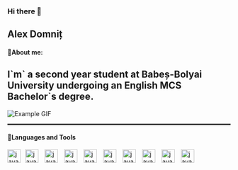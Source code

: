 ### Hi there 👋

<!--
**AlexD2003/AlexD2003** is a ✨ _special_ ✨ repository because its `README.md` (this file) appears on your GitHub profile.

Here are some ideas to get you started:

- 🔭 I’m currently working on ...
- 🌱 I’m currently learning ...
- 👯 I’m looking to collaborate on ...
- 🤔 I’m looking for help with ...
- 💬 Ask me about ...
- 📫 How to reach me: ...
- 😄 Pronouns: ...
- ⚡ Fun fact: ...
-->

## Alex Domniț
#### 💬About me:
I\`m\` a second year student at Babeș-Bolyai University undergoing an English MCS Bachelor`s degree.
----------------------------------------------------------------------------------------
![Example GIF](https://images-wixmp-ed30a86b8c4ca887773594c2.wixmp.com/f/dc2795bb-0b37-47d9-a89c-3e2c770b9387/da0y27g-df087363-d69c-4adb-9bfe-5cb178e18783.gif?token=eyJ0eXAiOiJKV1QiLCJhbGciOiJIUzI1NiJ9.eyJzdWIiOiJ1cm46YXBwOjdlMGQxODg5ODIyNjQzNzNhNWYwZDQxNWVhMGQyNmUwIiwiaXNzIjoidXJuOmFwcDo3ZTBkMTg4OTgyMjY0MzczYTVmMGQ0MTVlYTBkMjZlMCIsIm9iaiI6W1t7InBhdGgiOiJcL2ZcL2RjMjc5NWJiLTBiMzctNDdkOS1hODljLTNlMmM3NzBiOTM4N1wvZGEweTI3Zy1kZjA4NzM2My1kNjljLTRhZGItOWJmZS01Y2IxNzhlMTg3ODMuZ2lmIn1dXSwiYXVkIjpbInVybjpzZXJ2aWNlOmZpbGUuZG93bmxvYWQiXX0.RZC5n3WYy9J7Zi_W3T_R_-uUeAqDJDaJJtxKyAu9JZo)
<hr style="height:3px;border:none;color:#333;background-color:#333;">

#### 🧰Languages and Tools
<img allign="left" alt="java" width="30px" style="padding-right:10px;" src="https://cdn.jsdelivr.net/gh/devicons/devicon/icons/java/java-original.svg" /><img allign="left" alt="java" width="30px" style="padding-right:10px;" src="https://cdn.jsdelivr.net/gh/devicons/devicon/icons/cplusplus/cplusplus-line.svg" />
<img allign="left" alt="java" width="30px" style="padding-right:10px;" src="https://cdn.jsdelivr.net/gh/devicons/devicon/icons/python/python-original.svg" />
<img allign="left" alt="java" width="30px" style="padding-right:10px;" src="https://cdn.jsdelivr.net/gh/devicons/devicon/icons/angularjs/angularjs-plain.svg" />
<img allign="left" alt="java" width="30px" style="padding-right:10px;" src="https://cdn.jsdelivr.net/gh/devicons/devicon/icons/csharp/csharp-line.svg" />
<img allign="left" alt="java" width="30px" style="padding-right:10px;" src="https://cdn.jsdelivr.net/gh/devicons/devicon/icons/mysql/mysql-original.svg" />
<img allign="left" alt="java" width="30px" style="padding-right:10px;" src="https://cdn.jsdelivr.net/gh/devicons/devicon/icons/typescript/typescript-original.svg" />
<img allign="left" alt="java" width="30px" style="padding-right:10px;" src="https://cdn.jsdelivr.net/gh/devicons/devicon/icons/c/c-original.svg" />
<img allign="left" alt="java" width="30px" style="padding-right:10px;" src="https://cdn.jsdelivr.net/gh/devicons/devicon/icons/html5/html5-plain.svg" />
<img allign="left" alt="java" width="30px" style="padding-right:10px;" src="https://cdn.jsdelivr.net/gh/devicons/devicon/icons/css3/css3-plain.svg" />
          
